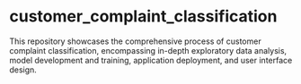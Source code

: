 # customer_complaint_classification
This repository showcases the comprehensive process of customer complaint classification, encompassing in-depth exploratory data analysis, model development and training, application deployment, and user interface design.
